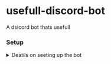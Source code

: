 # usefull-discord-bot
A dsicord bot thats usefull


### Setup
<details>
  <summary>Deatils on seeting up the bot</summary>
  - `config.json` layout
  ```js
  {
    "version": "",               // Version number of the bot. Shows up in info command (string not a number btw)
    "token": "",                 // Your Discord production bot token goes here
    "dev_token": "",             // Your Discord development bot token goes here
    "ksoft_token": "",           // Your Ksoft.Si token goes here
    "hypixel_token": "",         // Your Hypixel API key goes here
    "statcord_token": "",        // Your bot's statcord token
    "join_message": "",          // Your bot's server join message
    "intents": {},               // Set privilged intents here
    "owners": [],                // An array with the Discord user IDs of people who you want to have ABSOLUTE POWER over your bot. Note: people with this perm could theoreticly wipe your server so please do be careful who you put in here
    "prefixes": [],              // Prefixes for the bot to respond to
    "dev_prefixes": [],          // Prefixes for the dev version of the bot to respond to
    "emoji": {},                 // Custom emoji to use in varoius situations (can be animated or non-animated)
    "use_custom_activity": true, // Wether to use the *playing* activity defined below or not
    "activity": "",              // Text that displays after 'PLAYING '
    "activity_type": "",         // `playing`, `watching`, `listening` or `competing`
    "status_type": ""            // `online`, `idle` or `dnd`
  }
  ```
  - example values:
  ```json
  {
    "version": "6.9",
    "token": "uwuwhatsthishehe",
    "dev_token": "aaaaaaaaaaaaaaaa",
    "ksoft_token": "doeraymesofarsewlateadoe",
    "hypixel_token": "hehehehehehehehehehehehe",
    "statcord_token": "statcord.com-uwuowouwuowo",
    "join_message": "FEAR ME,  ***M O R T A L S ! ! !***",
    "intents": {
      "presences": false,
      "members": true
    },
    "owners": [
      569414372959584256
    ],
    "prefixes": [
      "$"
    ],
    "dev_prefixes": [
      "!"
    ],
    "emoji": {
      "yes": "<a:aye:713222235820654642>",
      "no": "<a:nay:713222235246035024>",
      "maybe": "<a:tylda:766836870424035399>",
      "loading": "<a:loading:732421120954990618>"
    },
    "use_custom_activity": true,
    "activity": "with yo mum",
    "activity_type": "playing",
    "status_type": "online"
  }

  ```
  > **IMPORTANT NOTE:** If you don't have the `members` intent enabled, commands that use a `discord.User` or `discord.Member` converter will only work with mentions
</details>

# Self Hosting
No support will be provided if you try and self host this bot. It is open source for educational purposes only

# Licence
This project is licenced under the MIT LICENCE. You can read more in the [License file](LICENSE).
